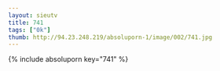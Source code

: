 ```yaml
--- 
layout: sieutv
title: 741
tags: ["0k"]
thumb: http://94.23.248.219/absoluporn-1/image/002/741.jpg
---
```

{% include absoluporn key="741" %} 
